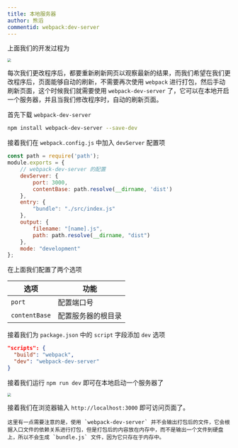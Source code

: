 ```yaml
---
title: 本地服务器
author: 熊滔
commentid: webpack:dev-server
---
```


上面我们的开发过程为

<img src="https://cdn.jsdelivr.net/gh/LastKnightCoder/ImgHosting3@master/webpack-第 2 页.drawio2022-04-22-19-23-38.svg" style="zoom:50%"/>

每次我们更改程序后，都要重新刷新网页以观察最新的结果，而我们希望在我们更改程序后，页面能够自动的刷新，不需要再次使用 `webpack` 进行打包，然后手动刷新页面，这个时候我们就需要使用 `webpack-dev-server` 了，它可以在本地开启一个服务器，并且当我们修改程序时，自动的刷新页面。

首先下载 `webpack-dev-server`

```bash
npm install webpack-dev-server --save-dev
```

接着我们在 `webpack.config.js` 中加入 `devServer` 配置项

```javascript
const path = require('path');
module.exports = {
    // webpack-dev-server 的配置
    devServer: {
        port: 3000,
        contentBase: path.resolve(__dirname, 'dist')
    },
    entry: {
        "bundle": "./src/index.js"
    },
    output: {
        filename: "[name].js",
        path: path.resolve(__dirname, "dist")
    },
    mode: "development"
};
```

在上面我们配置了两个选项

| 选项          | 功能               |
| ------------- | ------------------ |
| `port`        | 配置端口号         |
| `contentBase` | 配置服务器的根目录 |

接着我们为 `package.json` 中的 `script` 字段添加 `dev` 选项

```json
"scripts": {
  "build": "webpack",
  "dev": "webpack-dev-server"
}
```

接着我们运行 `npm run dev` 即可在本地启动一个服务器了

<img src="https://cdn.jsdelivr.net/gh/LastKnightCoder/ImgHosting3@master/202204221925032022-04-22-19-25-04.png" style="zoom:50%"/>

接着我们在浏览器输入 `http://localhost:3000` 即可访问页面了。


``` note
这里有一点需要注意的是，使用 `webpack-dev-server` 并不会输出打包后的文件，它会根据入口文件的依赖关系进行打包，但是打包后的内容放在内存中，而不是输出一个文件到硬盘上，所以不会生成 `bundle.js` 文件，因为它只存在于内存中。
```
